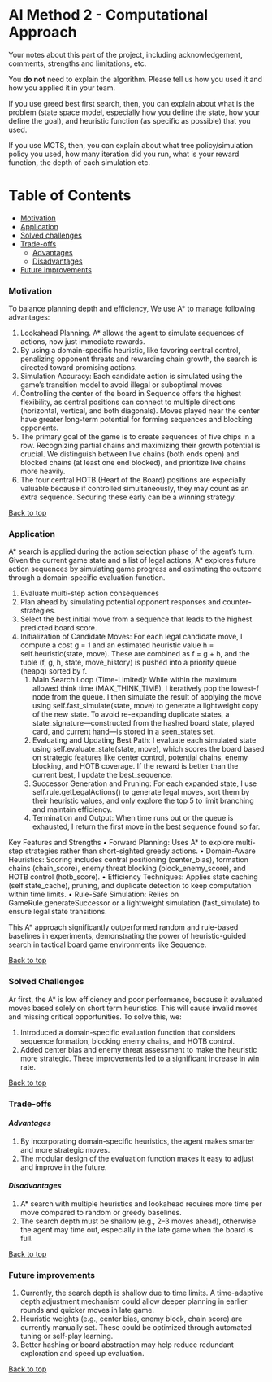 # AI Method 2 - Computational Approach

Your notes about this part of the project, including acknowledgement, comments, strengths and limitations, etc.

You **do not** need to explain the algorithm. Please tell us how you used it and how you applied it in your team.

If you use greed best first search, then, you can explain about what is the problem (state space model, especially how you define the state, how your define the goal), and heuristic function (as specific as possible) that you used. 

If you use MCTS, then, you can explain about what tree policy/simulation policy you used, how many iteration did you run, what is your reward function, the depth of each simulation etc.

# Table of Contents
  * [Motivation](#motivation)
  * [Application](#application)
  * [Solved challenges](#solved-challenges)
  * [Trade-offs](#trade-offs)     
     - [Advantages](#advantages)
     - [Disadvantages](#disadvantages)
  * [Future improvements](#future-improvements)
 
### Motivation  
To balance planning depth and efficiency, We use A* to manage following advantages:
1. Lookahead Planning. A* allows the agent to simulate sequences of actions, now just immediate rewards.
2. By using a domain-specific heuristic, like favoring central control, penalizing opponent threats and rewarding chain growth, the search is directed toward promising actions.
3. Simulation Accuracy: Each candidate action is simulated using the game’s transition model to avoid illegal or suboptimal moves
4. Controlling the center of the board in Sequence offers the highest flexibility, as central positions can connect to multiple directions (horizontal, vertical, and both diagonals). Moves played near the center have greater long-term potential for forming sequences and blocking opponents.
5. The primary goal of the game is to create sequences of five chips in a row.  Recognizing partial chains and maximizing their growth potential is crucial.  We distinguish between live chains (both ends open) and blocked chains (at least one end blocked), and prioritize live chains more heavily.
6. The four central HOTB (Heart of the Board) positions are especially valuable because if controlled simultaneously, they may count as an extra sequence.  Securing these early can be a winning strategy.

[Back to top](#table-of-contents)

### Application  
A* search is applied during the action selection phase of the agent’s turn.  Given the current game state and a list of legal actions, A* explores future action sequences by simulating game progress and estimating the outcome through a domain-specific evaluation function.
1. Evaluate multi-step action consequences
2. Plan ahead by simulating potential opponent responses and counter-strategies.
3. Select the best initial move from a sequence that leads to the highest predicted board score.
4. Initialization of Candidate Moves:
For each legal candidate move, I compute a cost g = 1 and an estimated heuristic value h = self.heuristic(state, move). These are combined as f = g + h, and the tuple (f, g, h, state, move_history) is pushed into a priority queue (heapq) sorted by f.
    1. Main Search Loop (Time-Limited):
While within the maximum allowed think time (MAX_THINK_TIME), I iteratively pop the lowest-f node from the queue. I then simulate the result of applying the move using self.fast_simulate(state, move) to generate a lightweight copy of the new state.
To avoid re-expanding duplicate states, a state_signature—constructed from the hashed board state, played card, and current hand—is stored in a seen_states set.
    2. Evaluating and Updating Best Path:
I evaluate each simulated state using self.evaluate_state(state, move), which scores the board based on strategic features like center control, potential chains, enemy blocking, and HOTB coverage. If the reward is better than the current best, I update the best_sequence.
    3. Successor Generation and Pruning:
For each expanded state, I use self.rule.getLegalActions() to generate legal moves, sort them by their heuristic values, and only explore the top 5 to limit branching and maintain efficiency.
    4. Termination and Output:
When time runs out or the queue is exhausted, I return the first move in the best sequence found so far.

Key Features and Strengths
	•	Forward Planning: Uses A* to explore multi-step strategies rather than short-sighted greedy actions.
	•	Domain-Aware Heuristics: Scoring includes central positioning (center_bias), formation chains (chain_score), enemy threat blocking (block_enemy_score), and HOTB control (hotb_score).
	•	Efficiency Techniques: Applies state caching (self.state_cache), pruning, and duplicate detection to keep computation within time limits.
	•	Rule-Safe Simulation: Relies on GameRule.generateSuccessor or a lightweight simulation (fast_simulate) to ensure legal state transitions.

This A* approach significantly outperformed random and rule-based baselines in experiments, demonstrating the power of heuristic-guided search in tactical board game environments like Sequence.


[Back to top](#table-of-contents)

### Solved Challenges
Ar first, the A* is low efficiency and poor performance, because it evaluated moves based solely on short term heuristics. This will cause invalid moves and missing critical opportunities.
To solve this, we:
1. Introduced a domain-specific evaluation function that considers sequence formation, blocking enemy chains, and HOTB control.
2. Added center bias and enemy threat assessment to make the heuristic more strategic.
These improvements led to a significant increase in win rate.

[Back to top](#table-of-contents)


### Trade-offs  
#### *Advantages*  
1. By incorporating domain-specific heuristics, the agent makes smarter and more strategic moves.
2. The modular design of the evaluation function makes it easy to adjust and improve in the future.


#### *Disadvantages*
1. A* search with multiple heuristics and lookahead requires more time per move compared to random or greedy baselines.
2.  The search depth must be shallow (e.g., 2–3 moves ahead), otherwise the agent may time out, especially in the late game when the board is full.

[Back to top](#table-of-contents)

### Future improvements  
1. Currently, the search depth is shallow due to time limits.  A time-adaptive depth adjustment mechanism could allow deeper planning in earlier rounds and quicker moves in late game.
2. Heuristic weights (e.g., center bias, enemy block, chain score) are currently manually set.  These could be optimized through automated tuning or self-play learning.
3. Better hashing or board abstraction may help reduce redundant exploration and speed up evaluation.

[Back to top](#table-of-contents)
